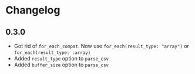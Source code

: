 # Changelog

## 0.3.0

- Got rid of `for_each_compat`. Now use `for_each(result_type: "array")` or `for_each(result_type: :array)`
- Added `result_type` option to `parse_csv`
- Added `buffer_size` option to `parse_csv`
